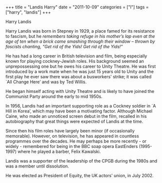 +++
title = "Landis Harry"
date = "2011-10-09"
categories = ["l"]
tags = ["harry", "landis"]
+++

Harry Landis

Harry Landis was born in Stepney in 1929, a place famed for its resistance to fascism, but he _remembers taking refuge in his mother’s lap_ _even_ _at the age of ten when a brick came smashing through their window – thrown by fascists chanting,_ _“Get rid of the Yids! Get rid of the Yids!”_

He has had a long career in British television and film, being especially known for playing cockney-Jewish roles. His background seemed an unprepossessing one but he owes his career to Unity Theatre. He was first introduced by a work mate when he was just 15 years old to Unity and the first play he ever saw there was about a busworkers' strike; it was called \`All Change Here’ and was by Ted Willis.

He began himself acting with Unity Theatre and is likely to have joined the Communist Party around the early to mid 1950s.

In 1956, Landis had an important supporting role as a Cockney soldier in \`A Hill in Korea’, which may have been a motivating factor. Although Michael Caine, who made an unnoticed screen debut in the film, recalled in his autobiography that great things were expected of Landis at the time.

Since then his film roles have largely been minor (if occasionally memorable). However, on television, he has appeared in countless programmes over the decades. He may perhaps be more recently - or widely - remembered for being in the BBC soap opera EastEnders (1995-1997) where he played a barber, Felix Kawalski. 

Landis was a supporter of the leadership of the CPGB during the 1980s and was a member until dissolution.

He was elected as President of Equity, the UK actors' union, in July 2002.
